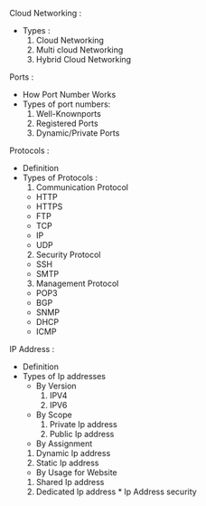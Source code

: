Cloud Networking :
  * Types :
    1. Cloud Networking
    2. Multi cloud Networking
    3. Hybrid Cloud Networking
   
Ports :
  * How Port Number Works
  * Types of port numbers:
    1. Well-Knownports
    2. Registered Ports
    3. Dynamic/Private Ports

Protocols :
  * Definition
  * Types of Protocols :
     1. Communication Protocol
       * HTTP
       * HTTPS
       * FTP
       * TCP
       * IP
       * UDP
     2. Security Protocol
       * SSH
       * SMTP
     3. Management Protocol
       * POP3
       * BGP
       * SNMP
       * DHCP
       * ICMP

 IP Address :
   * Definition
   * Types of Ip addresses
      * By Version
        1. IPV4
        2. IPV6
      * By Scope
        1. Private Ip address
        2. Public Ip address
       * By Assignment
        1. Dynamic Ip address
        2. Static Ip address
       * By Usage for Website
        1. Shared Ip address
        2. Dedicated Ip address
    * Ip Address security
